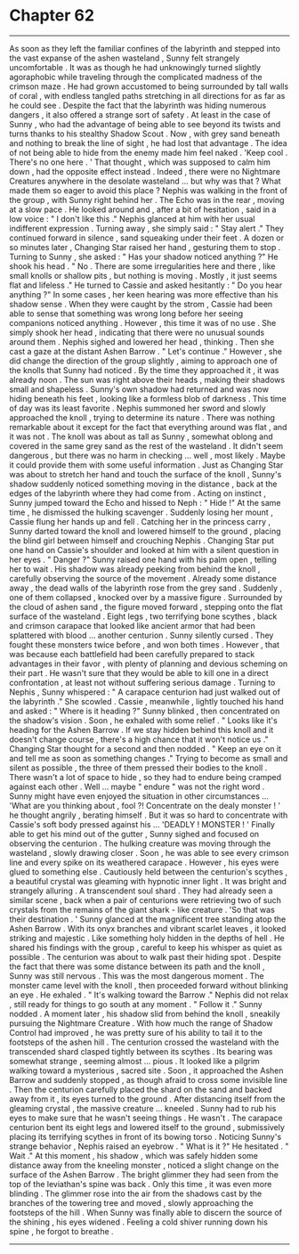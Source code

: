 
# Chapter 62


---

As soon as they left the familiar confines of the labyrinth and stepped into the vast expanse of the ashen wasteland , Sunny felt strangely uncomfortable . It was as though he had unknowingly turned slightly agoraphobic while traveling through the complicated madness of the crimson maze .
He had grown accustomed to being surrounded by tall walls of coral , with endless tangled paths stretching in all directions for as far as he could see . Despite the fact that the labyrinth was hiding numerous dangers , it also offered a strange sort of safety .
At least in the case of Sunny , who had the advantage of being able to see beyond its twists and turns thanks to his stealthy Shadow Scout .
Now , with grey sand beneath and nothing to break the line of sight , he had lost that advantage . The idea of not being able to hide from the enemy made him feel naked .
'Keep cool . There's no one here . '
That thought , which was supposed to calm him down , had the opposite effect instead . Indeed , there were no Nightmare Creatures anywhere in the desolate wasteland … but why was that ?
What made them so eager to avoid this place ?
Nephis was walking in the front of the group , with Sunny right behind her . The Echo was in the rear , moving at a slow pace . He looked around and , after a bit of hesitation , said in a low voice :
" I don't like this ."
Nephis glanced at him with her usual indifferent expression . Turning away , she simply said :
" Stay alert ."
They continued forward in silence , sand squeaking under their feet . A dozen or so minutes later , Changing Star raised her hand , gesturing them to stop . Turning to Sunny , she asked :
" Has your shadow noticed anything ?"
He shook his head .
" No . There are some irregularities here and there , like small knolls or shallow pits , but nothing is moving . Mostly , it just seems flat and lifeless ."
He turned to Cassie and asked hesitantly :
" Do you hear anything ?"
In some cases , her keen hearing was more effective than his shadow sense . When they were caught by the strom , Cassie had been able to sense that something was wrong long before her seeing companions noticed anything .
However , this time it was of no use . She simply shook her head , indicating that there were no unusual sounds around them .
Nephis sighed and lowered her head , thinking . Then she cast a gaze at the distant Ashen Barrow .
" Let's continue ."
However , she did change the direction of the group slightly , aiming to approach one of the knolls that Sunny had noticed .
By the time they approached it , it was already noon . The sun was right above their heads , making their shadows small and shapeless . Sunny's own shadow had returned and was now hiding beneath his feet , looking like a formless blob of darkness .
This time of day was its least favorite .
Nephis summoned her sword and slowly approached the knoll , trying to determine its nature . There was nothing remarkable about it except for the fact that everything around was flat , and it was not . The knoll was about as tall as Sunny , somewhat oblong and covered in the same grey sand as the rest of the wasteland .
It didn't seem dangerous , but there was no harm in checking … well , most likely . Maybe it could provide them with some useful information .
Just as Changing Star was about to stretch her hand and touch the surface of the knoll , Sunny's shadow suddenly noticed something moving in the distance , back at the edges of the labyrinth where they had come from .
Acting on instinct , Sunny jumped toward the Echo and hissed to Neph :
" Hide !"
At the same time , he dismissed the hulking scavenger . Suddenly losing her mount , Cassie flung her hands up and fell . Catching her in the princess carry , Sunny darted toward the knoll and lowered himself to the ground , placing the blind girl between himself and crouching Nephis .
Changing Star put one hand on Cassie's shoulder and looked at him with a silent question in her eyes .
" Danger ?"
Sunny raised one hand with his palm open , telling her to wait . His shadow was already peeking from behind the knoll , carefully observing the source of the movement .
Already some distance away , the dead walls of the labyrinth rose from the grey sand . Suddenly , one of them collapsed , knocked over by a massive figure . Surrounded by the cloud of ashen sand , the figure moved forward , stepping onto the flat surface of the wasteland .
Eight legs , two terrifying bone scythes , black and crimson carapace that looked like ancient armor that had been splattered with blood … another centurion .
Sunny silently cursed .
They fought these monsters twice before , and won both times . However , that was because each battlefield had been carefully prepared to stack advantages in their favor , with plenty of planning and devious scheming on their part .
He wasn't sure that they would be able to kill one in a direct confrontation , at least not without suffering serious damage .
Turning to Nephis , Sunny whispered :
" A carapace centurion had just walked out of the labyrinth ."
She scowled . Cassie , meanwhile , lightly touched his hand and asked :
" Where is it heading ?"
Sunny blinked , then concentrated on the shadow's vision . Soon , he exhaled with some relief .
" Looks like it's heading for the Ashen Barrow . If we stay hidden behind this knoll and it doesn't change course , there's a high chance that it won't notice us ."
Changing Star thought for a second and then nodded .
" Keep an eye on it and tell me as soon as something changes ."
Trying to become as small and silent as possible , the three of them pressed their bodies to the knoll . There wasn't a lot of space to hide , so they had to endure being cramped against each other .
Well … maybe " endure " was not the right word . Sunny might have even enjoyed the situation in other circumstances …
'What are you thinking about , fool ?! Concentrate on the dealy monster ! ' he thought angrily , berating himself .
But it was so hard to concentrate with Cassie's soft body pressed against his …
'DEADLY ! MONSTER ! '
Finally able to get his mind out of the gutter , Sunny sighed and focused on observing the centurion .
The hulking creature was moving through the wasteland , slowly drawing closer . Soon , he was able to see every crimson line and every spike on its weathered carapace . However , his eyes were glued to something else .
Cautiously held between the centurion's scythes , a beautiful crystal was gleaming with hypnotic inner light . It was bright and strangely alluring .
A transcendent soul shard .
They had already seen a similar scene , back when a pair of centurions were retrieving two of such crystals from the remains of the giant shark - like creature .
'So that was their destination . '
Sunny glanced at the magnificent tree standing atop the Ashen Barrow . With its onyx branches and vibrant scarlet leaves , it looked striking and majestic .
Like something holy hidden in the depths of hell .
He shared his findings with the group , careful to keep his whisper as quiet as possible .
The centurion was about to walk past their hiding spot . Despite the fact that there was some distance between its path and the knoll , Sunny was still nervous . This was the most dangerous moment .
The monster came level with the knoll , then proceeded forward without blinking an eye .
He exhaled .
" It's walking toward the Barrow ."
Nephis did not relax , still ready for things to go south at any moment .
" Follow it ."
Sunny nodded . A moment later , his shadow slid from behind the knoll , sneakily pursuing the Nightmare Creature . With how much the range of Shadow Control had improved , he was pretty sure of his ability to tail it to the footsteps of the ashen hill .
The centurion crossed the wasteland with the transcended shard clasped tightly between its scythes . Its bearing was somewhat strange , seeming almost … pious . It looked like a pilgrim walking toward a mysterious , sacred site .
Soon , it approached the Ashen Barrow and suddenly stopped , as though afraid to cross some invisible line . Then the centurion carefully placed the shard on the sand and backed away from it , its eyes turned to the ground .
After distancing itself from the gleaming crystal , the massive creature … kneeled .
Sunny had to rub his eyes to make sure that he wasn't seeing things .
He wasn't . The carapace centurion bent its eight legs and lowered itself to the ground , submissively placing its terrifying scythes in front of its bowing torso .
Noticing Sunny's strange behavior , Nephis raised an eyebrow .
" What is it ?"
He hesitated .
" Wait ."
At this moment , his shadow , which was safely hidden some distance away from the kneeling monster , noticed a slight change on the surface of the Ashen Barrow .
The bright glimmer they had seen from the top of the leviathan's spine was back . Only this time , it was even more blinding .
The glimmer rose into the air from the shadows cast by the branches of the towering tree and moved , slowly approaching the footsteps of the hill .
When Sunny was finally able to discern the source of the shining , his eyes widened .
Feeling a cold shiver running down his spine , he forgot to breathe .

---

